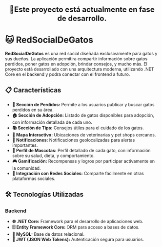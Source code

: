 <p align="center" style="font-size: 24px;">
  <strong>🚧Este proyecto está actualmente en fase de desarrollo.</strong><br>
</p>

# 🐱 RedSocialDeGatos

**RedSocialDeGatos** es una red social diseñada exclusivamente para gatos y sus dueños. La aplicación permitira compartir información sobre gatos perdidos, poner gatos en adopción, brindar consejos, y mucho más. El proyecto está desarrollado con una arquitectura moderna, utilizando .NET Core en el backend y podra conectar con el frontend a futuro.

## 📋 Características

- **🐾 Sección de Perdidos:** Permite a los usuarios publicar y buscar gatos perdidos en su área.
- **🏠 Sección de Adopción:** Listado de gatos disponibles para adopción, con información detallada de cada uno.
- **📚 Sección de Tips:** Consejos útiles para el cuidado de los gatos.
- **📍 Mapa Interactivo:** Ubicaciones de veterinarias y pet shops cercanos.
- **🔔 Notificaciones:** Notificaciones geolocalizadas para alertas importantes.
- **👤 Perfil de Mascotas:** Perfil detallado de cada gato, con información sobre su salud, dieta, y comportamiento.
- **🎮 Gamificación:** Recompensas y logros por participar activamente en la comunidad.
- **🤝 Integración con Redes Sociales:** Comparte fácilmente en otras plataformas sociales.

## 🛠️ Tecnologías Utilizadas

### Backend
- **🌐 .NET Core:** Framework para el desarrollo de aplicaciones web.
- **🗄️ Entity Framework Core:** ORM para acceso a bases de datos.
- **🐬 MySQL:** Base de datos relacional.
- **🔑 JWT (JSON Web Tokens):** Autenticación segura para usuarios.
